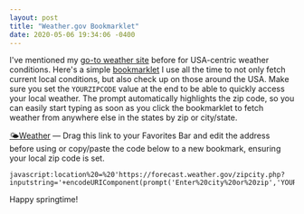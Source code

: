 ```yaml
---
layout: post
title: "Weather.gov Bookmarklet"
date: 2020-05-06 19:34:06 -0400
---
```


I've mentioned my [go-to weather site](/2020/02/07/micropost-24.html) before for USA-centric weather conditions. Here's a simple [bookmarklet](https://en.wikipedia.org/wiki/Bookmarklet) I use all the time to not only fetch current local conditions, but also check up on those around the USA. Make sure you set the `YOURZIPCODE` value at the end to be able to quickly access your local weather. The prompt automatically highlights the zip code, so you can easily start typing as soon as you click the bookmarklet to fetch weather from anywhere else in the states by zip or city/state.

[🌤Weather](javascript:location%20=%20'https://forecast.weather.gov/zipcity.php?inputstring='+encodeURIComponent(prompt('Enter%20city%20or%20zip','YOURZIPCODE'));) — Drag this link to your Favorites Bar and edit the address before using or copy/paste the code below to a new bookmark, ensuring your local zip code is set.

    javascript:location%20=%20'https://forecast.weather.gov/zipcity.php?inputstring='+encodeURIComponent(prompt('Enter%20city%20or%20zip','YOURZIPCODE'));

Happy springtime!
